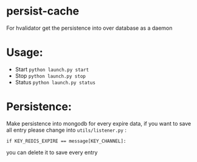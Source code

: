 # persist-cache
For hvalidator get the persistence into over database as a daemon

# Usage:
- Start
``
python launch.py start
``
- Stop
``
python launch.py stop
``
- Status
``
python launch.py status
``

# Persistence:
Make persistence into mongodb for every expire data, if you want to save all entry please change 
into ``utils/listener.py`` :
```
if KEY_REDIS_EXPIRE == message[KEY_CHANNEL]:
```
you can delete it to save every entry



